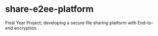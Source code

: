 # share-e2ee-platform
Final Year Project; developing a secure file sharing platform with End-to-end encryption.
